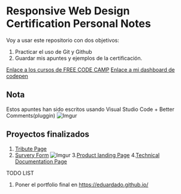 # Responsive Web Design Certification Personal Notes 

Voy a usar este repositorio con dos objetivos:
1. Practicar el uso de Git y Github
2. Guardar mis apuntes y ejemplos de la certificación.

[Enlace a los cursos de FREE CODE CAMP](https://www.freecodecamp.org/learn/)
[Enlace a mi dashboard de codepen](https://codepen.io/dashboard/)

## Nota
Estos apuntes han sido escritos usando Visual Studio Code + Better Comments(pluggin)
![Imgur](https://i.imgur.com/jaFcsBA.png)

## Proyectos finalizados

1. [Tribute Page](https://codepen.io/eduardado/full/MWKqRpe)
2. [Survery Form](https://codepen.io/eduardado/full/wvMYpgO)
    ![Imgur](https://i.imgur.com/qygsiFd.png)
3.[Product landing Page](https://codepen.io/eduardado/full/QWyJONO)
4.[Technical Documentation Page](https://codepen.io/eduardado/full/GRozdor)

TODO LIST
1. Poner el portfolio final en https://eduardado.github.io/
